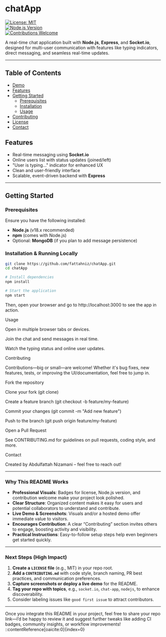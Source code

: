 # chatApp

[![License: MIT](https://img.shields.io/badge/License-MIT-green.svg)](LICENSE)  
[![Node.js Version](https://img.shields.io/badge/Node.js-18.x-blue.svg)](https://nodejs.org)  
[![Contributions Welcome](https://img.shields.io/badge/Contributions-Welcome-brightgreen.svg)](CONTRIBUTING.md)  

A real-time chat application built with **Node.js**, **Express**, and **Socket.io**, designed for multi-user communication with features like typing indicators, direct messaging, and seamless real-time updates.

---

##  Table of Contents

- [Demo](#demo)  
- [Features](#features)  
- [Getting Started](#getting-started)  
  - [Prerequisites](#prerequisites)  
  - [Installation](#installation)  
  - [Usage](#usage)  
- [Contributing](#contributing)  
- [License](#license)  
- [Contact](#contact)




##  Features

- Real-time messaging using **Socket.io**  
- Online users list with status updates (joined/left)  
- "User is typing…" indicator for enhanced UX  
- Clean and user-friendly interface  
- Scalable, event-driven backend with **Express**  

---

##  Getting Started

### Prerequisites

Ensure you have the following installed:

- **Node.js** (v18.x recommended)  
- **npm** (comes with Node.js)  
- Optional: **MongoDB** (if you plan to add message persistence)

### Installation & Running Locally

```bash
git clone https://github.com/fattahniz/chatApp.git
cd chatApp

# Install dependencies
npm install

# Start the application
npm start
```
Then, open your browser and go to http://localhost:3000 to see the app in action.

Usage

Open in multiple browser tabs or devices.

Join the chat and send messages in real time.

Watch the typing status and online user updates.


Contributing

Contributions—big or small—are welcome! Whether it's bug fixes, new features, tests, or improving the UI/documentation, feel free to jump in.

Fork the repository

Clone your fork (git clone)

Create a feature branch (git checkout -b feature/my-feature)

Commit your changes (git commit -m "Add new feature")

Push to the branch (git push origin feature/my-feature)

Open a Pull Request

See CONTRIBUTING.md
 for guidelines on pull requests, coding style, and more.


Contact

Created by Abdulfattah Nizamani – feel free to reach out!



---

###  Why This README Works

- **Professional Visuals**: Badges for license, Node.js version, and contribution welcome make your project look polished.  
- **Clear Structure**: Organized content makes it easy for users and potential collaborators to understand and contribute.  
- **Live Demo & Screenshots**: Visuals and/or a hosted demo offer immediate value to visitors.  
- **Encourages Contribution**: A clear “Contributing” section invites others to engage, boosting activity and visibility.  
- **Practical Instructions**: Easy-to-follow setup steps help even beginners get started quickly.

---

###  Next Steps (High Impact)

1. **Create a `LICENSE` file** (e.g., MIT) in your repo root.  
2. **Add a `CONTRIBUTING.md`** with code style, branch naming, PR best practices, and communication preferences.  
3. **Capture screenshots or deploy a live demo** for the README.  
4. **Tag your repo with topics**, e.g., `socket.io`, `chat-app`, `nodejs`, to enhance discoverability.  
5. Consider labeling issues like `good first issue` to attract contributors.

---

Once you integrate this README in your project, feel free to share your repo link—I’d be happy to review it and suggest further tweaks like adding CI badges, community insights, or workflow improvements!
::contentReference[oaicite:0]{index=0}

